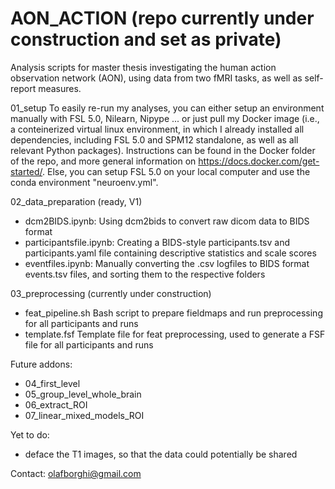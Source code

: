 # AON_ACTION (repo currently under construction and set as private)

Analysis scripts for master thesis investigating the human action observation network (AON), using data from two fMRI tasks, as well as self-report measures.

01_setup
To easily re-run my analyses, you can either setup an environment manually with FSL 5.0, Nilearn, Nipype ... or just pull my Docker image (i.e., a conteinerized virtual linux environment, in which I already installed all dependencies, including FSL 5.0 and SPM12 standalone, as well as all relevant Python packages). Instructions can be found in the Docker folder of the repo, and more general information on https://docs.docker.com/get-started/. Else, you can setup FSL 5.0 on your local computer and use the conda environment "neuroenv.yml". 

02_data_preparation (ready, V1)
- dcm2BIDS.ipynb: Using dcm2bids to convert raw dicom data to BIDS format
- participantsfile.ipynb: Creating a BIDS-style participants.tsv and participants.yaml file containing descriptive statistics and scale scores
- eventfiles.ipynb: Manually converting the .csv logfiles to BIDS format events.tsv files, and sorting them to the respective folders 

03_preprocessing (currently under construction)
- feat_pipeline.sh Bash script to prepare fieldmaps and run preprocessing for all participants and runs
- template.fsf Template file for feat preprocessing, used to generate a FSF file for all participants and runs

Future addons:
- 04_first_level
- 05_group_level_whole_brain
- 06_extract_ROI
- 07_linear_mixed_models_ROI

Yet to do:
- deface the T1 images, so that the data could potentially be shared

Contact: olafborghi@gmail.com



